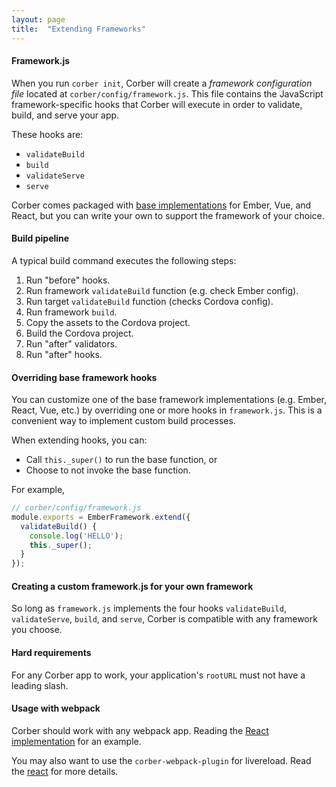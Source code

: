```yaml
---
layout: page
title:  "Extending Frameworks"
---
```


#### Framework.js

When you run `corber init`, Corber will create a *framework configuration file* located at `corber/config/framework.js`. This file contains the JavaScript framework-specific hooks that Corber will execute in order to validate, build, and serve your app.

These hooks are:

- `validateBuild`
- `build`
- `validateServe`
- `serve`

Corber comes packaged with [base implementations](https://github.com/isleofcode/corber/tree/master/lib/frameworks) for Ember, Vue, and React, but you can write your own to support the framework of your choice.

#### Build pipeline

A typical build command executes the following steps:

1. Run "before" hooks.
2. Run framework `validateBuild` function (e.g. check Ember config).
3. Run target `validateBuild` function (checks Cordova config).
4. Run framework `build`.
5. Copy the assets to the Cordova project.
6. Build the Cordova project.
7. Run "after" validators.
8. Run "after" hooks.

#### Overriding base framework hooks

You can customize one of the base framework implementations (e.g. Ember, React, Vue, etc.) by overriding one or more hooks in `framework.js`. This is a convenient way to implement custom build processes.

When extending hooks, you can:

- Call `this._super()` to run the base function, or
- Choose to not invoke the base function.

For example,

```javascript
// corber/config/framework.js
module.exports = EmberFramework.extend({
  validateBuild() {
    console.log('HELLO');
    this._super();
  }
});
```

#### Creating a custom framework.js for your own framework

So long as `framework.js` implements the four hooks `validateBuild`, `validateServe`, `build`, and `serve`, Corber is compatible with any framework you choose.

#### Hard requirements

For any Corber app to work, your application's `rootURL` must not have a
leading slash.

#### Usage with webpack

Corber should work with any webpack app. Reading the [React
implementation](https://github.com/isleofcode/corber/tree/master/lib/frameworks/react) for an example.

You may also want to use the `corber-webpack-plugin` for livereload.
Read the [react](/pages/frameworks/react) for more details.

